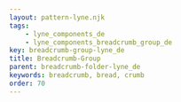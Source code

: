 ```yaml
---
layout: pattern-lyne.njk
tags: 
    - lyne_components_de
    - lyne_components_breadcrumb_group_de
key: breadcrumb-group-lyne_de
title: Breadcrumb-Group
parent: breadcrumb-folder-lyne_de
keywords: breadcrumb, bread, crumb
order: 70
---
```

